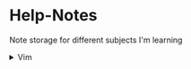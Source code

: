 # Help-Notes
Note storage for different subjects I'm learning 

<details>

<summary markdown="span">Vim</summary>

test text [help](./Vim/index.md)

</details>
